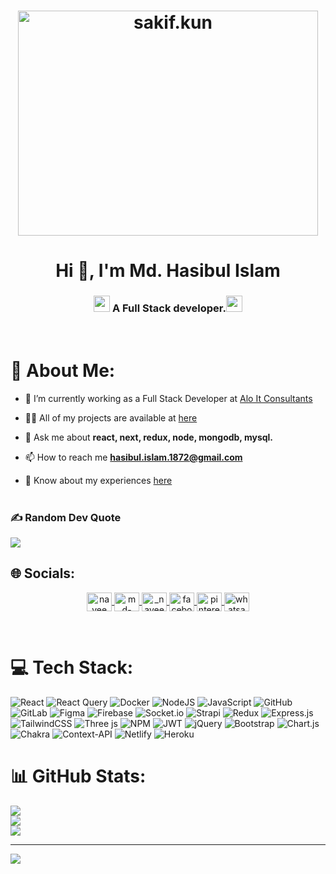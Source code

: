 <h1 align="center"><img align="center" src="https://media2.giphy.com/media/qgQUggAC3Pfv687qPC/giphy.gif" alt="sakif.kun" height="360px" width="480px" /></h1>
<h1 align="center">Hi 👋, I'm Md. Hasibul Islam</h1>
<h3 align="center"><img src="https://media2.giphy.com/media/QssGEmpkyEOhBCb7e1/giphy.gif?cid=ecf05e47a0n3gi1bfqntqmob8g9aid1oyj2wr3ds3mg700bl&rid=giphy.gif" height="26px" width ="26px"> A Full Stack developer.<img src="https://media2.giphy.com/media/QssGEmpkyEOhBCb7e1/giphy.gif?cid=ecf05e47a0n3gi1bfqntqmob8g9aid1oyj2wr3ds3mg700bl&rid=giphy.gif" height="26px" width ="26px"></h3>

<br>


# 💫 About Me:
- 🔭 I’m currently working as a Full Stack Developer at [Alo It Consultants](https://www.linkedin.com/company/aloitconsultants/posts/?feedView=all)

- 👨‍💻 All of my projects are available at [here](https://hasibulislam.netlify.app/)

- 💬 Ask me about **react, next, redux, node, mongodb, mysql.**

- 📫 How to reach me **hasibul.islam.1872@gmail.com**

- 📄 Know about my experiences [here](https://drive.google.com/file/d/1UpOrDvV4QtLRYdtCPSsYEleMfGZ4RwyU/view?usp=sharing)
  <br>  <br>

### ✍️ Random Dev Quote
![](https://quotes-github-readme.vercel.app/api?type=horizontal&theme=dark)
## 🌐 Socials:

<p align="center">
  <!-- Discord -->
  <a href="https://discord.com/users/nayeem9" target="blank">
    <img align="center" src="https://raw.githubusercontent.com/rahuldkjain/github-profile-readme-generator/master/src/images/icons/Social/discord.svg" alt="nayeem9" height="30" width="40" />
  </a>
  <!-- LinkedIn -->
  <a href="https://www.linkedin.com/in/md-hasibul-islam-285157173/" target="blank">
    <img align="center" src="https://raw.githubusercontent.com/rahuldkjain/github-profile-readme-generator/master/src/images/icons/Social/linked-in-alt.svg" alt="md-hasibul-islam" height="30" width="40" />
  </a>
  <!-- Instagram -->
  <a href="https://www.instagram.com/_nayeem99_?igsh=MXVuNmplZnU5emdibA==" target="blank">
    <img align="center" src="https://raw.githubusercontent.com/rahuldkjain/github-profile-readme-generator/master/src/images/icons/Social/instagram.svg" alt="_nayeem99_" height="30" width="40" />
  </a>
  <!-- Facebook -->
  <a href="https://www.facebook.com/nayeem.islam.756" target="blank">
    <img align="center" src="https://raw.githubusercontent.com/rahuldkjain/github-profile-readme-generator/master/src/images/icons/Social/facebook.svg" alt="facebook" height="30" width="40" />
  </a>
  <!-- Pinterest -->
  <a href="https://www.pinterest.com/your-pinterest-profile/" target="blank">
    <img align="center" src="https://raw.githubusercontent.com/rahuldkjain/github-profile-readme-generator/master/src/images/icons/Social/pinterest.svg" alt="pinterest" height="30" width="40" />
  </a>
  <!-- WhatsApp -->
  <a href="https://wa.me/01748326000" target="blank">
    <img align="center" src="https://raw.githubusercontent.com/rahuldkjain/github-profile-readme-generator/master/src/images/icons/Social/whatsapp.svg" alt="whatsapp" height="30" width="40" />
  </a>
</p>
<br>

# 💻 Tech Stack:
![React](https://img.shields.io/badge/react-%2320232a.svg?style=for-the-badge&logo=react&logoColor=%2361DAFB) ![React Query](https://img.shields.io/badge/-React%20Query-FF4154?style=for-the-badge&logo=react%20query&logoColor=white) ![Docker](https://img.shields.io/badge/docker-%230db7ed.svg?style=for-the-badge&logo=docker&logoColor=white) ![NodeJS](https://img.shields.io/badge/node.js-6DA55F?style=for-the-badge&logo=node.js&logoColor=white) ![JavaScript](https://img.shields.io/badge/javascript-%23323330.svg?style=for-the-badge&logo=javascript&logoColor=%23F7DF1E) ![GitHub](https://img.shields.io/badge/github-%23121011.svg?style=for-the-badge&logo=github&logoColor=white) ![GitLab](https://img.shields.io/badge/gitlab-%23181717.svg?style=for-the-badge&logo=gitlab&logoColor=white) ![Figma](https://img.shields.io/badge/figma-%23F24E1E.svg?style=for-the-badge&logo=figma&logoColor=white) ![Firebase](https://img.shields.io/badge/firebase-a08021?style=for-the-badge&logo=firebase&logoColor=ffcd34) ![Socket.io](https://img.shields.io/badge/Socket.io-black?style=for-the-badge&logo=socket.io&badgeColor=010101) ![Strapi](https://img.shields.io/badge/strapi-%232E7EEA.svg?style=for-the-badge&logo=strapi&logoColor=white) ![Redux](https://img.shields.io/badge/redux-%23593d88.svg?style=for-the-badge&logo=redux&logoColor=white) ![Express.js](https://img.shields.io/badge/express.js-%23404d59.svg?style=for-the-badge&logo=express&logoColor=%2361DAFB) ![TailwindCSS](https://img.shields.io/badge/tailwindcss-%2338B2AC.svg?style=for-the-badge&logo=tailwind-css&logoColor=white) ![Three js](https://img.shields.io/badge/threejs-black?style=for-the-badge&logo=three.js&logoColor=white) ![NPM](https://img.shields.io/badge/NPM-%23CB3837.svg?style=for-the-badge&logo=npm&logoColor=white) ![JWT](https://img.shields.io/badge/JWT-black?style=for-the-badge&logo=JSON%20web%20tokens) ![jQuery](https://img.shields.io/badge/jquery-%230769AD.svg?style=for-the-badge&logo=jquery&logoColor=white) ![Bootstrap](https://img.shields.io/badge/bootstrap-%238511FA.svg?style=for-the-badge&logo=bootstrap&logoColor=white) ![Chart.js](https://img.shields.io/badge/chart.js-F5788D.svg?style=for-the-badge&logo=chart.js&logoColor=white) ![Chakra](https://img.shields.io/badge/chakra-%234ED1C5.svg?style=for-the-badge&logo=chakraui&logoColor=white) ![Context-API](https://img.shields.io/badge/Context--Api-000000?style=for-the-badge&logo=react) ![Netlify](https://img.shields.io/badge/netlify-%23000000.svg?style=for-the-badge&logo=netlify&logoColor=#00C7B7) ![Heroku](https://img.shields.io/badge/heroku-%23430098.svg?style=for-the-badge&logo=heroku&logoColor=white)
# 📊 GitHub Stats:
![](https://github-readme-stats.vercel.app/api?username=nayeem1872&theme=react&hide_border=false&include_all_commits=false&count_private=false)<br/>
![](https://github-readme-streak-stats.herokuapp.com/?user=nayeem1872&theme=react&hide_border=false)<br/>
![](https://github-readme-stats.vercel.app/api/top-langs/?username=nayeem1872&theme=react&hide_border=false&include_all_commits=false&count_private=false&layout=compact)


---
[![](https://visitcount.itsvg.in/api?id=nayeem1872&icon=6&color=1)](https://visitcount.itsvg.in)

<!-- Proudly created with GPRM ( https://gprm.itsvg.in ) -->
